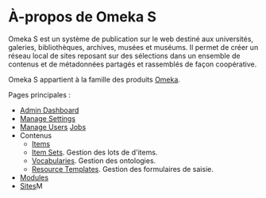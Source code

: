 # À-propos de Omeka S

Omeka S est un système de publication sur le web destiné aux universités, galeries, bibliothèques, archives, musées et muséums. Il permet de créer un réseau local de sites reposant sur des sélections dans un ensemble de contenus et de métadonnées partagés et rassemblés de façon coopérative.

Omeka S appartient à la famille des produits [Omeka](http://omeka.org).

Pages principales :
* [Admin Dashboard](/admin-dashboard.md)
* [Manage Settings](settings.md)
* [Manage Users](/users.md)
[Jobs](jobs.md)
* Contenus
  * [Items](/content/items.md)
  * [Item Sets](/content/item-sets.md). Gestion des lots de d'items.
  * [Vocabularies](/content/vocabularies.md). Gestion des ontologies.
  * [Resource Templates](/content/resource-template.md). Gestion des formulaires de saisie.
* [Modules](modules/modules.md)
* [Sites](/sites/sites.md)M
